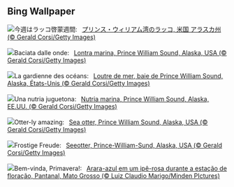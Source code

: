 ## Bing Wallpaper
![](https://www.bing.com/th?id=OHR.IcebergOtter_JA-JP1353399604_UHD.jpg&w=1000)今週はラッコ啓蒙週間:&nbsp;&ensp;[プリンス・ウィリアム湾のラッコ,  米国 アラスカ州 (© Gerald Corsi/Getty Images)](https://www.bing.com/th?id=OHR.IcebergOtter_JA-JP1353399604_UHD.jpg)
<br><br/>
![](https://www.bing.com/th?id=OHR.IcebergOtter_IT-IT1022264475_UHD.jpg&w=1000)Baciata dalle onde:&nbsp;&ensp;[Lontra marina, Prince William Sound, Alaska, USA (© Gerald Corsi/Getty Images)](https://www.bing.com/th?id=OHR.IcebergOtter_IT-IT1022264475_UHD.jpg)
<br><br/>
![](https://www.bing.com/th?id=OHR.IcebergOtter_FR-FR6372895513_UHD.jpg&w=1000)La gardienne des océans:&nbsp;&ensp;[Loutre de mer, baie de Prince William Sound, Alaska, États-Unis (© Gerald Corsi/Getty Images)](https://www.bing.com/th?id=OHR.IcebergOtter_FR-FR6372895513_UHD.jpg)
<br><br/>
![](https://www.bing.com/th?id=OHR.IcebergOtter_ES-ES5963215233_UHD.jpg&w=1000)Una nutria juguetona:&nbsp;&ensp;[Nutria marina, Prince William Sound, Alaska, EE.UU. (© Gerald Corsi/Getty Images)](https://www.bing.com/th?id=OHR.IcebergOtter_ES-ES5963215233_UHD.jpg)
<br><br/>
![](https://www.bing.com/th?id=OHR.IcebergOtter_EN-GB1302406748_UHD.jpg&w=1000)Otter-ly amazing:&nbsp;&ensp;[Sea otter, Prince William Sound, Alaska, USA (© Gerald Corsi/Getty Images)](https://www.bing.com/th?id=OHR.IcebergOtter_EN-GB1302406748_UHD.jpg)
<br><br/>
![](https://www.bing.com/th?id=OHR.IcebergOtter_DE-DE4856944180_UHD.jpg&w=1000)Frostige Freude:&nbsp;&ensp;[Seeotter, Prince-William-Sund, Alaska, USA (© Gerald Corsi/Getty Images)](https://www.bing.com/th?id=OHR.IcebergOtter_DE-DE4856944180_UHD.jpg)
<br><br/>
![](https://www.bing.com/th?id=OHR.Primavera_PT-BR5788355112_UHD.jpg&w=1000)Bem-vinda, Primavera!:&nbsp;&ensp;[Arara-azul em um ipê-rosa durante a estação de floração, Pantanal, Mato Grosso (© Luiz Claudio Marigo/Minden PIctures)](https://www.bing.com/th?id=OHR.Primavera_PT-BR5788355112_UHD.jpg)
<br><br/>
